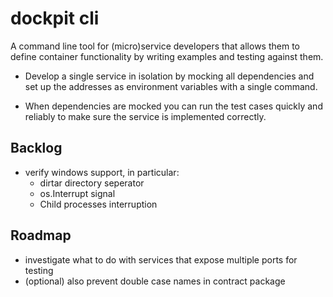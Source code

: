 dockpit cli
===========
A command line tool for (micro)service developers that allows them to define container functionality by writing examples and testing against them.

- Develop a single service in isolation by mocking all dependencies and set up the addresses as environment variables with a single command.

- When dependencies are mocked you can run the test cases quickly and reliably to make sure the service is implemented correctly.
	

## Backlog	
- verify windows support, in particular:
	* dirtar directory seperator
	* os.Interrupt signal
	* Child processes interruption

## Roadmap
- investigate what to do with services that expose multiple ports for testing
- (optional) also prevent double case names in contract package
